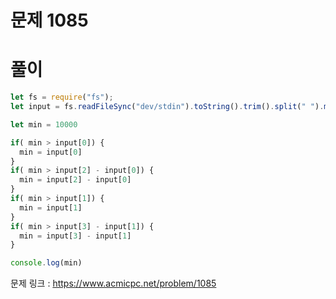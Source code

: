 # 문제 1085



# 풀이

```javascript
let fs = require("fs");
let input = fs.readFileSync("dev/stdin").toString().trim().split(" ").map(Number)

let min = 10000

if( min > input[0]) {
  min = input[0]
}
if( min > input[2] - input[0]) {
  min = input[2] - input[0]
}
if( min > input[1]) {
  min = input[1]
}
if( min > input[3] - input[1]) {
  min = input[3] - input[1]
}

console.log(min)
```

문제 링크 : https://www.acmicpc.net/problem/1085